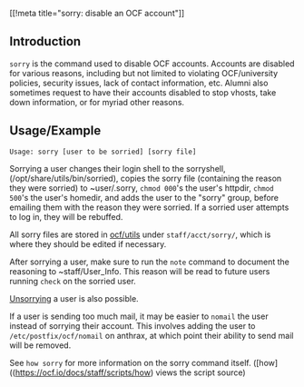 [[!meta title="sorry: disable an OCF account"]]

## Introduction

`sorry` is the command used to disable OCF accounts. Accounts are disabled 
for various reasons, including but not limited to violating OCF/university
policies, security issues, lack of contact information, etc. Alumni also
sometimes request to have their accounts disabled to stop vhosts, take down
information, or for myriad other reasons.

## Usage/Example

    Usage: sorry [user to be sorried] [sorry file]

Sorrying a user changes their login shell to the sorryshell, 
(/opt/share/utils/bin/sorried), copies the sorry file (containing the reason 
they were sorried) to ~user/.sorry, `chmod 000`'s the user's httpdir, `chmod 
500`'s the user's homedir, and adds the user to the "sorry" group, before 
emailing them with the reason they were sorried. If a sorried user attempts to 
log in, they will be rebuffed.

All sorry files are stored in [ocf/utils](https://github.com/ocf/utils) under
`staff/acct/sorry/`, which is where they should be edited if necessary.

After sorrying a user, make sure to run the `note` command to document the 
reasoning to ~staff/User_Info. This reason will be read to future users running 
`check` on the sorried user. 

[Unsorrying](https://ocf.io/docs/staff/scripts/unsorry/) a user is also possible.

If a user is sending too much mail, it may be easier to `nomail` the user instead
of sorrying their account. This involves adding the user to `/etc/postfix/ocf/nomail`
on anthrax, at which point their ability to send mail will be removed.

See `how sorry` for more information on the sorry command itself.
([how]((https://ocf.io/docs/staff/scripts/how) views the script source)
